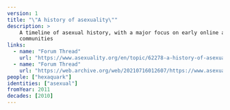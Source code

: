 ```yaml
---
version: 1
title: "\"A history of asexuality\""
description: >
    A timeline of asexual history, with a major focus on early online asexual
    communities
links:
  - name: "Forum Thread"
    url: "https://www.asexuality.org/en/topic/62278-a-history-of-asexuality"
  - name: "Forum Thread"
    url: "https://web.archive.org/web/20210716012607/https://www.asexuality.org/en/topic/62278-a-history-of-asexuality/"
people: ["hexaquark"]
identities: ["asexual"]
fromYear: 2011
decades: [2010]
---
```

